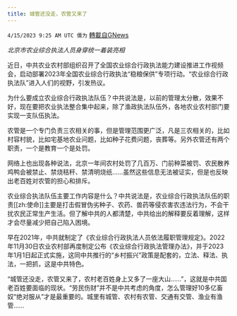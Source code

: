 ```yaml
---
title: 城管还没走，农管又来了
---
```

`4/15/2023 9:25 AM UTC 儒为` [轉載自GNews](https://gnews.org/articles/1134833)

*北京市农业综合执法人员身穿统一着装亮相*

近日，中共农业农村部组织召开了全国农业综合行政执法能力建设推进工作视频会，启动部署2023年全国农业综合行政执法“稳粮保供”专项行动。“农业综合行政执法队”进入人们的视野，引发热议。

  

为什么要成立农业综合行政执法队伍？中共说法是，以前的管理太分散，效果不好，现在要把农业执法整合集中起来，除了渔政执法队伍外，各地农业农村部门要实现一支队伍执法。

  

农管是一个专门负责三农相关的事，但是管理范围更广泛，凡是三农相关的，比如村容村貌，比如宅基地农业问题，比如种子花费问题，丧葬等。另外农管还有两个职责，一个是教育一个是处罚。

  

网络上也出现各种说法，北京一年间农村处罚了几百万、门前种菜被罚、农民散养鸡鸭会被禁止、禁烧秸秆、禁清明烧纸……虽然这些信息无法被证实，但是也反映出老百姓对农管的担心和排斥。

  

农业综合执法队伍主要工作内容是什么？中共说法是，农业综合行政执法队伍的职责[[zh:使命]]主要是打击假冒伪劣种子、农药、兽药等侵农害农违法行为，不会干扰农民正常生产生活。但了解中共的人都清楚，中共给出的解释要反着理解，这样才会尽量减少把自己陷入困境。

  

早在2021年，中共就制定了《农业综合行政执法人员依法履职管理规定》。2022年11月30日农业农村部再度制定公布《农业综合行政执法管理办法》，并于2023年1月1日起正式实施，这同中共推行的“乡村振兴”政策是配套的，立法、释法、执法，一把抓，这是中共特色。

  

“城管还没走，农管又来了，农村老百姓身上又多了一座大山……”，这就是中共国老百姓要面临的现状。“劳民伤财”并不是中共考虑的角度，怎么管理好10多亿畜奴“绝对服从”才是最重要的。城里有城管、农村有农管、交通有交管、渔业有渔管……
